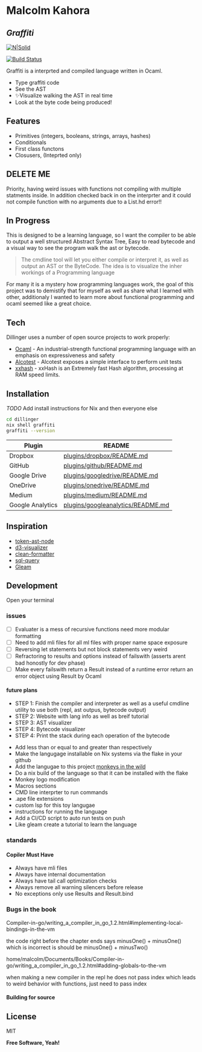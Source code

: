 # Malcolm Kahora
## _Graffiti_

[![N|Solid](https://cldup.com/dTxpPi9lDf.thumb.png)](https://nodesource.com/products/nsolid)

[![Build Status](https://travis-ci.org/joemccann/dillinger.svg?branch=master)](https://travis-ci.org/joemccann/dillinger)

Graffiti is a interprted and compiled language written in Ocaml.

- Type graffiti code
- See the AST
- ✨Visualize walking the AST in real time
- Look at the byte code being produced!
## Features
- Primitives (integers, booleans, strings, arrays, hashes)
- Conditionals
- First class functons
- Closusers, (Inteprted only)

## DELETE ME
Priority, having weird issues with functions not compiling with multiple statments inside.  In addition checked back in on the interprter and it could not compile function with no arguments due to a List.hd error!!

## In Progress

This is designed to be a learning language, so I want the compiler to be able to output a well structured Abstract Syntax Tree, Easy to read bytecode and a visual way to see the program walk the ast or bytecode.

> The cmdline tool will let you either compile 
> or interpret it, as well as output an AST or the ByteCode.
> The idea is to visualize the inher workings of a 
> Programming language

For many it is a mystery how programming languages work, the goal of this project was to demistify that for myself as well as share what I learned with other, additionaly I wanted to learn more about functional programming and ocaml seemed like a great choice.

## Tech

Dillinger uses a number of open source projects to work properly:

- [Ocaml] - An industrial-strength functional programming language with an emphasis on expressiveness and safety 
- [Alcotest] - Alcotest exposes a simple interface to perform unit tests
- [xxhash] - xxHash is an Extremely fast Hash algorithm, processing at RAM speed limits.


## Installation

*TODO* Add install instructions for Nix and then everyone else

```sh
cd dillinger
nix shell graffiti
graffiti --version
```

| Plugin | README |
| ------ | ------ |
| Dropbox | [plugins/dropbox/README.md][PlDb] |
| GitHub | [plugins/github/README.md][PlGh] |
| Google Drive | [plugins/googledrive/README.md][PlGd] |
| OneDrive | [plugins/onedrive/README.md][PlOd] |
| Medium | [plugins/medium/README.md][PlMe] |
| Google Analytics | [plugins/googleanalytics/README.md][PlGa] |

## Inspiration
- [token-ast-node]
- [d3-visualizer]
- [clean-formatter]
- [sql-query]
- [Gleam]

## Development

Open your terminal

### issues

- [ ] Evaluater is a mess of recursive functions need more modular formatting
- [ ] Need to add mli files for all ml files with proper name space exposure
- [ ] Reversing let statements but not block statements very weird
- [ ] Refractoring to results and options instead of failswith (asserts arent bad honostly for dev phase)
- [ ] Make every failswith return a Result instead of a runtime error return an error object using Result by Ocaml

#### future plans
- STEP 1: Finish the compiler and interpreter as well as a useful cmdline utility to use both (repl, ast outpus, bytecode output)
- STEP 2: Website with lang info as well as breif tutorial
- STEP 3: AST visualizer
- STEP 4: Bytecode visualizer
- STEP 4: Print the stack during each operation of the bytecode
* Add less than or equal to and greater than respectively
* Make the langugage installable on Nix systems via the flake in your github
* Add the langugae to this project [monkeys in the wild](https://github.com/mrnugget/monkeylang/?tab=readme-ov-file#adding-a-new-implementation)
* Do a nix build of the language so that it can be installed with the flake 
* Monkey logo modification
* Macros sections
* CMD line interprter to run commands
* .ape file extensions
* custom lsp for this toy langugae
* instructions for running the language
* Add a CI/CD script to auto run tests on push
* Like gleam create a tutorial to learn the language

### standards
#### Copiler Must Have

* Always have mli files
* Always have internal documentation
* Always have tail call optimization checks
* Always remove all warning silencers before release
* No exceptions only use Results and Result.bind

### Bugs in the book
Compiler-in-go/writing_a_compiler_in_go_1.2.html#implementing-local-bindings-in-the-vm 

the code right before the chapter ends says minusOne() + minusOne() which is incorrect is should be minusOne() + minusTwo()

home/malcolm/Documents/Books/Compiler-in-go/writing_a_compiler_in_go_1.2.html#adding-globals-to-the-vm

when making a new compiler in the repl he does not pass index which leads to weird behavior with functions, just need to pass index




#### Building for source


## License

MIT

**Free Software, Yeah!**

[//]: # (These are reference links used in the body of this note and get stripped out when the markdown processor does its job. There is no need to format nicely because it shouldn't be seen. Thanks SO - http://stackoverflow.com/questions/4823468/store-comments-in-markdown-syntax)

   [dill]: <https://github.com/joemccann/dillinger>
   [git-repo-url]: <https://github.com/joemccann/dillinger.git>
   [john gruber]: <http://daringfireball.net>
   [df1]: <http://daringfireball.net/projects/markdown/>
   [markdown-it]: <https://github.com/markdown-it/markdown-it>
   [Ace Editor]: <http://ace.ajax.org>
   [node.js]: <http://nodejs.org>
   [Twitter Bootstrap]: <http://twitter.github.com/bootstrap/>
   [jQuery]: <http://jquery.com>
   [@tjholowaychuk]: <http://twitter.com/tjholowaychuk>
   [express]: <http://expressjs.com>
   [AngularJS]: <http://angularjs.org>
   [Ocaml]: <https://ocaml.org/>
   [Gleam]: <https://ocaml.org/>
   [Alcotest]: <https://github.com/mirage/alcotest>
   [xxhash]: <https://github.com/Cyan4973/xxHash>
   [token-ast-node]: <https://resources.jointjs.com/demos/rappid/apps/Ast/index.html>
   [d3-visualizer]: <https://observablehq.com/@aarebecca/ast-explorer>
   [clean-formatter]: <https://viswesh.github.io/astVisualizer/index.html>
   [sql-query]: <https://observablehq.com/@john-guerra/sql-query-visualizer>
   [docker-tools]: <https://nixos.org/manual/nixpkgs/stable/#sec-pkgs-dockerTools>

   [PlDb]: <https://github.com/joemccann/dillinger/tree/master/plugins/dropbox/README.md>
   [PlGh]: <https://github.com/joemccann/dillinger/tree/master/plugins/github/README.md>
   [PlGd]: <https://github.com/joemccann/dillinger/tree/master/plugins/googledrive/README.md>
   [PlOd]: <https://github.com/joemccann/dillinger/tree/master/plugins/onedrive/README.md>
   [PlMe]: <https://github.com/joemccann/dillinger/tree/master/plugins/medium/README.md>
   [PlGa]: <https://github.com/RahulHP/dillinger/blob/master/plugins/googleanalytics/README.md>

